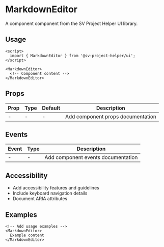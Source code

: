 # MarkdownEditor

A component component from the SV Project Helper UI library.

## Usage

```svelte
<script>
  import { MarkdownEditor } from '@sv-project-helper/ui';
</script>

<MarkdownEditor>
  <!-- Component content -->
</MarkdownEditor>
```

## Props

| Prop | Type | Default | Description |
|------|------|---------|-------------|
| - | - | - | Add component props documentation |

## Events

| Event | Type | Description |
|-------|------|-------------|
| - | - | Add component events documentation |

## Accessibility

- Add accessibility features and guidelines
- Include keyboard navigation details
- Document ARIA attributes

## Examples

```svelte
<!-- Add usage examples -->
<MarkdownEditor>
  Example content
</MarkdownEditor>
```